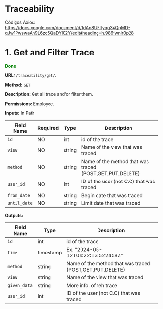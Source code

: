 # Traceability

Códigos Axios: https://docs.google.com/document/d/1dAn8UFItyqq34QpMD-qJw1PwswaAh9L6zcSQaDYI02Y/edit#heading=h.986fwnir0p28

# 1. Get and Filter Trace
<span style="color: green; font-weight: bold;"> Done </span>

**URL:** `/traceability/get/`.

**Method:** `GET`

**Description:** Get all trace and/or filter them.

**Permissions:** Employee.

**Inputs:** In Path

| Field Name        | Required | Type   | Description                                              |
|-------------------|----------|--------|----------------------------------------------------------|
| `id`              | NO       | int    | id of the trace                                          |
| `view`            | NO       | string | Name of the view that was traced                         |
| `method`          | NO       | string | Name of the method that was traced (POST,GET,PUT,DELETE) |
| `user_id`         | NO       | int    | ID of the user (not C.C) that was traced                 |
| `from_date`       | NO       | string | Begin date that was traced                               |
| `until_date`      | NO       | string | Limit date that was traced                               |

**Outputs:**

| Field Name   | Type      | Description                                              |
|--------------|-----------|----------------------------------------------------------|
| `id`         | int       | id of the trace                                          |
| `time`       | timestamp | Ex. "2024-05-12T04:22:13.522458Z"                        |
| `method`     | string    | Name of the method that was traced (POST,GET,PUT,DELETE) |
| `view`       | string    | Name of the view that was traced                         |
| `given_data` | string    | More info. of teh trace                                  |
| `user_id`    | int       | ID of the user (not C.C) that was traced                 |